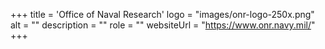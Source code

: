+++
title = 'Office of Naval Research'
logo = "images/onr-logo-250x.png"
alt = ""
description = ""
role = ""
websiteUrl = "https://www.onr.navy.mil/"
+++
